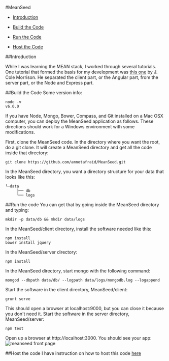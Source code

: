#MeanSeed
* [Introduction](#intro)

* [Build the Code](#build)

* [Run the Code](#run)

* [Host the Code](#host)

##Introduction <a id="intro"></a>

While I was learning the MEAN stack, I worked through several tutorials. One tutorial that formed the basis for my development was [this one](https://www.gitbook.com/book/amnotafraid/i-mean-it/edit#) by J. Cole Morrison. He separated the client part, or the Angular part, from the server part, or the Node and Express part.

##Build the Code <a id="build"></a>
Some version info:

```
node -v
v6.0.0
```
If you have Node, Mongo, Bower, Compass, and Git installed on a Mac OSX computer, you can deploy the MeanSeed application as follows. These directions should work for a Windows environment with some modifications.

First, clone the MeanSeed code. In the directory where you want the root, do a git clone. It will create a MeanSeed directory and get all the code inside that directory:
```
git clone https://github.com/amnotafraid/MeanSeed.git
```
In the MeanSeed directory, you want a directory structure for your data that looks like this:
```
└─data
     ├── db
     └── logs
```
##Run the code <a id="run"></a>
You can get that by going inside the MeanSeed directory and typing:
```
mkdir -p data/db && mkdir data/logs
```
In the MeanSeed/client directory, install the software needed like this:
```
npm install
bower install jquery
```
In the MeanSeed/server directory:
```
npm install
```
In the MeanSeed directory, start mongo with the following command:
```
mongod --dbpath data/db/ --logpath data/logs/mongodb.log --logappend
```
Start the software in the client directory, MeanSeed/client:
```
grunt serve
```
This should open a browser at localhost:9000, but you can close it because you don't need it. 
Start the software in the server directory, MeanSeed/server:
```
npm test
```
Open up a browser at http://localhost:3000. You should see your app:
![meanseed front page](https://cloud.githubusercontent.com/assets/1727761/21093854/abdd6b3a-c019-11e6-9e5a-d17f72920dc6.png)

##Host the code <a id="host"></a>
I have instruction on how to host this code [here](https://amnotafraid.gitbooks.io/i-mean-it/content/hosting_on_bitnami.html)

